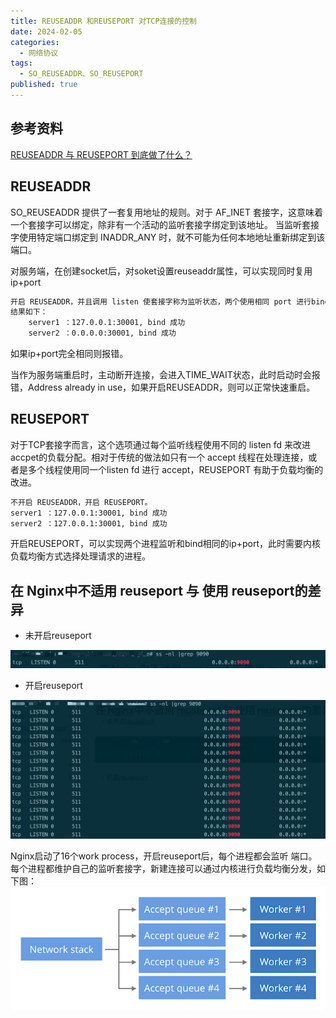 ```yaml
---
title: REUSEADDR 和REUSEPORT 对TCP连接的控制
date: 2024-02-05
categories:
  - 网络协议
tags:
  - SO_REUSEADDR、SO_REUSEPORT
published: true
---
```

## 参考资料
[REUSEADDR 与 REUSEPORT 到底做了什么？](https://zhuanlan.zhihu.com/p/492644204)

## REUSEADDR
SO_REUSEADDR 提供了一套复用地址的规则。对于 AF_INET 套接字，这意味着一个套接字可以绑定，除非有一个活动的监听套接字绑定到该地址。 当监听套接字使用特定端口绑定到 INADDR_ANY 时，就不可能为任何本地地址重新绑定到该端口。

对服务端，在创建socket后，对soket设置reuseaddr属性，可以实现同时复用ip+port

```bash
开启 REUSEADDR，并且调用 listen 使套接字称为监听状态，两个使用相同 port 进行bind，
结果如下：
    server1 ：127.0.0.1:30001, bind 成功
    server2 ：0.0.0.0:30001, bind 成功
```
如果ip+port完全相同则报错。

当作为服务端重启时，主动断开连接，会进入TIME_WAIT状态，此时启动时会报错，Address already in use，如果开启REUSEADDR，则可以正常快速重启。

## REUSEPORT
对于TCP套接字而言，这个选项通过每个监听线程使用不同的 listen fd 来改进accpet的负载分配。相对于传统的做法如只有一个 accept 线程在处理连接，或者是多个线程使用同一个listen fd 进行 accept，REUSEPORT 有助于负载均衡的改进。

```bash
不开启 REUSEADDR，开启 REUSEPORT。
server1 ：127.0.0.1:30001, bind 成功
server2 ：127.0.0.1:30001, bind 成功
```
开启REUSEPORT，可以实现两个进程监听和bind相同的ip+port，此时需要内核负载均衡方式选择处理请求的进程。

## 在 Nginx中不适用 reuseport 与 使用 reuseport的差异
- 未开启reuseport

![](https://raw.githubusercontent.com/BaihlUp/Figurebed/master/2024/20240205172646.png)

- 开启reuseport

![](https://raw.githubusercontent.com/BaihlUp/Figurebed/master/2024/20240205172807.png)

Nginx启动了16个work process，开启reuseport后，每个进程都会监听 端口。每个进程都维护自己的监听套接字，新建连接可以通过内核进行负载均衡分发，如下图：
![](https://raw.githubusercontent.com/BaihlUp/Figurebed/master/2024/20240205173127.png)




